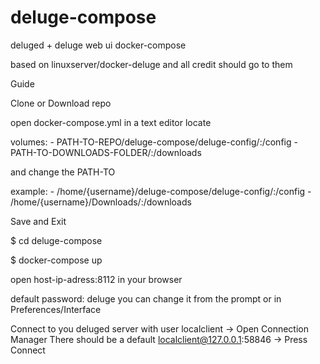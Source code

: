 # deluge-compose
deluged + deluge web ui docker-compose

based on linuxserver/docker-deluge
and all credit should go to them


Guide


Clone or Download repo

open docker-compose.yml in a text editor
locate 

volumes:
	- PATH-TO-REPO/deluge-compose/deluge-config/:/config
	- PATH-TO-DOWNLOADS-FOLDER/:/downloads

and change the PATH-TO

example:
	- /home/{username}/deluge-compose/deluge-config/:/config
	- /home/{username}/Downloads/:/downloads

Save and Exit


$ cd deluge-compose

$ docker-compose up

open host-ip-adress:8112 in your browser

default password: deluge
you can change it from the prompt or in Preferences/Interface

Connect to you deluged server with user localclient
-> Open Connection Manager
	There should be a default localclient@127.0.0.1:58846
-> Press Connect






